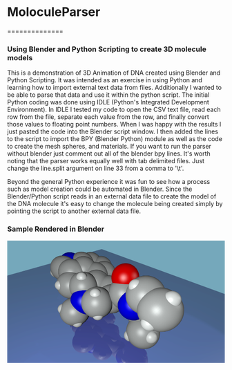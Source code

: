 # MoloculeParser
==============

### Using Blender and Python Scripting to create 3D molecule models

This is a demonstration of 3D Animation of DNA created using Blender and Python Scripting. It was intended as an exercise in using Python and learning how to import external text data from files. Additionally I wanted to be able to parse that data and use it within the python script. The initial Python coding was done using IDLE (Python's Integrated Development Environment). In IDLE I tested my code to open the CSV text file, read each row from the file, separate each value from the row, and finally convert those values to floating point numbers. When I was happy with the results I just pasted the code into the Blender script window. I then added the lines to the script to import the BPY (Blender Python) module as well as the code to create the mesh spheres, and materials. If you want to run the parser without blender just comment out all of the blender bpy lines. It's worth noting that the parser works equally well with tab delimited files. Just change the line.split argument on line 33 from a comma to '\t'.

Beyond the general Python experience it was fun to see how a process such as model creation could be automated in Blender. Since the Blender/Python script reads in an external data file to create the model of the DNA molecule it's easy to change the molecule being created simply by pointing the script to another external data file.
### Sample Rendered in Blender
<img src="./screenShot.png">
